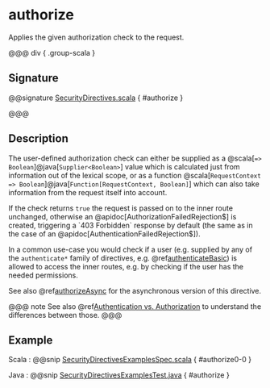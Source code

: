 # authorize

Applies the given authorization check to the request.

@@@ div { .group-scala }

## Signature

@@signature [SecurityDirectives.scala](/http/src/main/scala/akka/http/scaladsl/server/directives/SecurityDirectives.scala) { #authorize }

@@@

## Description

The user-defined authorization check can either be supplied as a @scala[`=> Boolean`]@java[`Supplier<Boolean>`] value which is calculated
just from information out of the lexical scope, or as a function @scala[`RequestContext => Boolean`]@java[`Function[RequestContext, Boolean]`] which can also
take information from the request itself into account.

If the check returns `true` the request is passed on to the inner route unchanged, otherwise an
@apidoc[AuthorizationFailedRejection$] is created, triggering a `403 Forbidden` response by default
(the same as in the case of an @apidoc[AuthenticationFailedRejection$]).

In a common use-case you would check if a user (e.g. supplied by any of the `authenticate*` family of directives,
e.g. @ref[authenticateBasic](authenticateBasic.md)) is allowed to access the inner routes, e.g. by checking if the user has the needed permissions.

See also @ref[authorizeAsync](authorizeAsync.md) for the asynchronous version of this directive.

@@@ note
See also @ref[Authentication vs. Authorization](index.md#authentication-vs-authorization) to understand the differences between those.
@@@

## Example

Scala
:  @@snip [SecurityDirectivesExamplesSpec.scala](/docs/src/test/scala/docs/http/scaladsl/server/directives/SecurityDirectivesExamplesSpec.scala) { #authorize0-0 }

Java
:  @@snip [SecurityDirectivesExamplesTest.java](/docs/src/test/java/docs/http/javadsl/server/directives/SecurityDirectivesExamplesTest.java) { #authorize }
